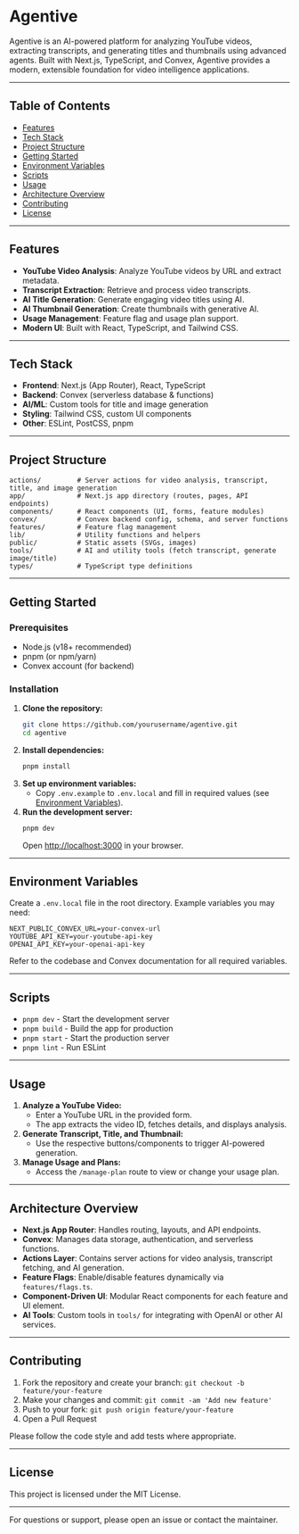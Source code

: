 # Agentive

Agentive is an AI-powered platform for analyzing YouTube videos, extracting transcripts, and generating titles and thumbnails using advanced agents. Built with Next.js, TypeScript, and Convex, Agentive provides a modern, extensible foundation for video intelligence applications.

---

## Table of Contents

- [Features](#features)
- [Tech Stack](#tech-stack)
- [Project Structure](#project-structure)
- [Getting Started](#getting-started)
- [Environment Variables](#environment-variables)
- [Scripts](#scripts)
- [Usage](#usage)
- [Architecture Overview](#architecture-overview)
- [Contributing](#contributing)
- [License](#license)

---

## Features

- **YouTube Video Analysis**: Analyze YouTube videos by URL and extract metadata.
- **Transcript Extraction**: Retrieve and process video transcripts.
- **AI Title Generation**: Generate engaging video titles using AI.
- **AI Thumbnail Generation**: Create thumbnails with generative AI.
- **Usage Management**: Feature flag and usage plan support.
- **Modern UI**: Built with React, TypeScript, and Tailwind CSS.

---

## Tech Stack

- **Frontend**: Next.js (App Router), React, TypeScript
- **Backend**: Convex (serverless database & functions)
- **AI/ML**: Custom tools for title and image generation
- **Styling**: Tailwind CSS, custom UI components
- **Other**: ESLint, PostCSS, pnpm

---

## Project Structure

```
actions/         # Server actions for video analysis, transcript, title, and image generation
app/             # Next.js app directory (routes, pages, API endpoints)
components/      # React components (UI, forms, feature modules)
convex/          # Convex backend config, schema, and server functions
features/        # Feature flag management
lib/             # Utility functions and helpers
public/          # Static assets (SVGs, images)
tools/           # AI and utility tools (fetch transcript, generate image/title)
types/           # TypeScript type definitions
```

---

## Getting Started

### Prerequisites

- Node.js (v18+ recommended)
- pnpm (or npm/yarn)
- Convex account (for backend)

### Installation

1. **Clone the repository:**
   ```bash
   git clone https://github.com/yourusername/agentive.git
   cd agentive
   ```
2. **Install dependencies:**
   ```bash
   pnpm install
   ```
3. **Set up environment variables:**
   - Copy `.env.example` to `.env.local` and fill in required values (see [Environment Variables](#environment-variables)).
4. **Run the development server:**
   ```bash
   pnpm dev
   ```
   Open [http://localhost:3000](http://localhost:3000) in your browser.

---

## Environment Variables

Create a `.env.local` file in the root directory. Example variables you may need:

```
NEXT_PUBLIC_CONVEX_URL=your-convex-url
YOUTUBE_API_KEY=your-youtube-api-key
OPENAI_API_KEY=your-openai-api-key
```

Refer to the codebase and Convex documentation for all required variables.

---

## Scripts

- `pnpm dev` - Start the development server
- `pnpm build` - Build the app for production
- `pnpm start` - Start the production server
- `pnpm lint` - Run ESLint

---

## Usage

1. **Analyze a YouTube Video:**
   - Enter a YouTube URL in the provided form.
   - The app extracts the video ID, fetches details, and displays analysis.
2. **Generate Transcript, Title, and Thumbnail:**
   - Use the respective buttons/components to trigger AI-powered generation.
3. **Manage Usage and Plans:**
   - Access the `/manage-plan` route to view or change your usage plan.

---

## Architecture Overview

- **Next.js App Router**: Handles routing, layouts, and API endpoints.
- **Convex**: Manages data storage, authentication, and serverless functions.
- **Actions Layer**: Contains server actions for video analysis, transcript fetching, and AI generation.
- **Feature Flags**: Enable/disable features dynamically via `features/flags.ts`.
- **Component-Driven UI**: Modular React components for each feature and UI element.
- **AI Tools**: Custom tools in `tools/` for integrating with OpenAI or other AI services.

---

## Contributing

1. Fork the repository and create your branch: `git checkout -b feature/your-feature`
2. Make your changes and commit: `git commit -am 'Add new feature'`
3. Push to your fork: `git push origin feature/your-feature`
4. Open a Pull Request

Please follow the code style and add tests where appropriate.

---

## License

This project is licensed under the MIT License.

---

For questions or support, please open an issue or contact the maintainer.
